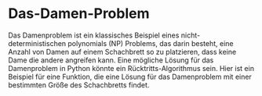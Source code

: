 # Das-Damen-Problem
Das Damenproblem ist ein klassisches Beispiel eines nicht-deterministischen polynomials (NP) Problems, das darin besteht, eine Anzahl von Damen auf einem Schachbrett so zu platzieren, dass keine Dame die andere angreifen kann. Eine mögliche Lösung für das Damenproblem in Python könnte ein Rücktritts-Algorithmus sein. Hier ist ein Beispiel für eine Funktion, die eine Lösung für das Damenproblem mit einer bestimmten Größe des Schachbretts findet.
